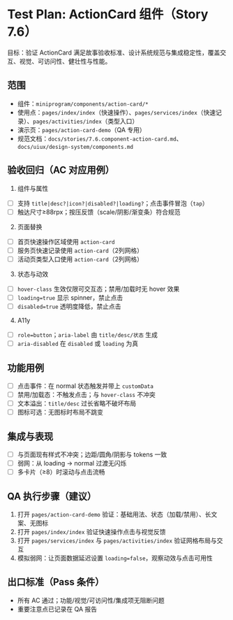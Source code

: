 # Test Plan: ActionCard 组件（Story 7.6）

目标：验证 ActionCard 满足故事验收标准、设计系统规范与集成稳定性，覆盖交互、视觉、可访问性、健壮性与性能。

## 范围
- 组件：`miniprogram/components/action-card/*`
- 使用点：`pages/index/index`（快速操作）、`pages/services/index`（快速记录）、`pages/activities/index`（类型入口）
- 演示页：`pages/action-card-demo`（QA 专用）
- 规范文档：`docs/stories/7.6.component-action-card.md`、`docs/uiux/design-system/components.md`

## 验收回归（AC 对应用例）
1) 组件与属性
- [ ] 支持 `title|desc?|icon?|disabled?|loading?`；点击事件冒泡（`tap`）
- [ ] 触达尺寸≥88rpx；按压反馈（scale/阴影/渐变条）符合规范

2) 页面替换
- [ ] 首页快速操作区域使用 `action-card`
- [ ] 服务页快速记录使用 `action-card`（2列网格）
- [ ] 活动页类型入口使用 `action-card`（2列网格）

3) 状态与动效
- [ ] `hover-class` 生效仅限可交互态；禁用/加载时无 hover 效果
- [ ] `loading=true` 显示 spinner，禁止点击
- [ ] `disabled=true` 透明度降低，禁止点击

4) A11y
- [ ] `role=button`；`aria-label` 由 `title/desc/状态` 生成
- [ ] `aria-disabled` 在 `disabled` 或 `loading` 为真

## 功能用例
- [ ] 点击事件：在 normal 状态触发并带上 `customData`
- [ ] 禁用/加载态：不触发点击；与 `hover-class` 不冲突
- [ ] 文本溢出：`title/desc` 过长省略不破坏布局
- [ ] 图标可选：无图标时布局不跳变

## 集成与表现
- [ ] 与页面现有样式不冲突；边距/圆角/阴影与 tokens 一致
- [ ] 弱网：从 loading → normal 过渡无闪烁
- [ ] 多卡片（≥8）时滚动与点击流畅

## QA 执行步骤（建议）
1. 打开 `pages/action-card-demo` 验证：基础用法、状态（加载/禁用）、长文案、无图标
2. 打开 `pages/index/index` 验证快速操作点击与视觉反馈
3. 打开 `pages/services/index` 与 `pages/activities/index` 验证网格布局与交互
4. 模拟弱网：让页面数据延迟设置 `loading=false`，观察动效与点击可用性

## 出口标准（Pass 条件）
- 所有 AC 通过；功能/视觉/可访问性/集成项无阻断问题
- 重要注意点已记录在 QA 报告

